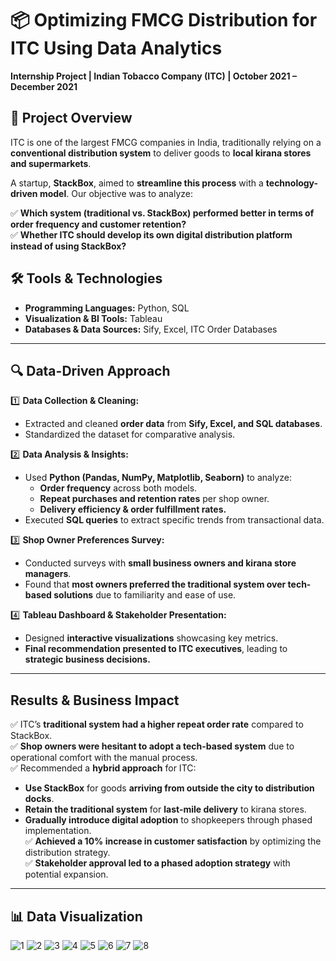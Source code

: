 # 📦 Optimizing FMCG Distribution for ITC Using Data Analytics  

**Internship Project | Indian Tobacco Company (ITC) | October 2021 – December 2021**  

## 📌 Project Overview  
ITC is one of the largest FMCG companies in India, traditionally relying on a **conventional distribution system** to deliver goods to **local kirana stores and supermarkets**.  

A startup, **StackBox**, aimed to **streamline this process** with a **technology-driven model**. Our objective was to analyze:  

✅ **Which system (traditional vs. StackBox) performed better in terms of order frequency and customer retention?**  
✅ **Whether ITC should develop its own digital distribution platform instead of using StackBox?**  

## 🛠 Tools & Technologies  
- **Programming Languages:** Python, SQL  
- **Visualization & BI Tools:** Tableau  
- **Databases & Data Sources:** Sify, Excel, ITC Order Databases  

---

## 🔍 Data-Driven Approach  
1️⃣ **Data Collection & Cleaning:**  
   - Extracted and cleaned **order data** from **Sify, Excel, and SQL databases**.  
   - Standardized the dataset for comparative analysis.  

2️⃣ **Data Analysis & Insights:**  
   - Used **Python (Pandas, NumPy, Matplotlib, Seaborn)** to analyze:  
     - **Order frequency** across both models.  
     - **Repeat purchases and retention rates** per shop owner.  
     - **Delivery efficiency & order fulfillment rates.**  
   - Executed **SQL queries** to extract specific trends from transactional data.  

3️⃣ **Shop Owner Preferences Survey:**  
   - Conducted surveys with **small business owners and kirana store managers**.  
   - Found that **most owners preferred the traditional system over tech-based solutions** due to familiarity and ease of use.  

4️⃣ **Tableau Dashboard & Stakeholder Presentation:**  
   - Designed **interactive visualizations** showcasing key metrics.  
   - **Final recommendation presented to ITC executives**, leading to **strategic business decisions.**  

---

## Results & Business Impact  

✅ ITC’s **traditional system had a higher repeat order rate** compared to StackBox.  
✅ **Shop owners were hesitant to adopt a tech-based system** due to operational comfort with the manual process.  
✅ Recommended a **hybrid approach** for ITC:  
   - **Use StackBox** for goods **arriving from outside the city to distribution docks**.  
   - **Retain the traditional system** for **last-mile delivery** to kirana stores.  
   - **Gradually introduce digital adoption** to shopkeepers through phased implementation.  
✅ **Achieved a 10% increase in customer satisfaction** by optimizing the distribution strategy.  
✅ **Stakeholder approval led to a phased adoption strategy** with potential expansion.  

---

## 📊 Data Visualization  



![1](https://github.com/user-attachments/assets/c2869e1f-afc4-4395-a0f8-dcd460f82b35)
![2](https://github.com/user-attachments/assets/ec67e555-46d4-4a74-a111-4019be3891da)
![3](https://github.com/user-attachments/assets/e53bd3fb-9770-47f4-ac1a-705d19b61fad)
![4](https://github.com/user-attachments/assets/1e0dffc9-d606-4716-a40a-79fe12f46039)
![5](https://github.com/user-attachments/assets/5c501c08-8cff-4c22-8231-33f4e116999c)
![6](https://github.com/user-attachments/assets/e8fbf72e-54a6-40ef-a50f-048e44a8d254)
![7](https://github.com/user-attachments/assets/1eea7710-72f4-4212-83f8-251842344d9c)
![8](https://github.com/user-attachments/assets/46dae556-5f4e-4439-b21e-540c02258beb)


